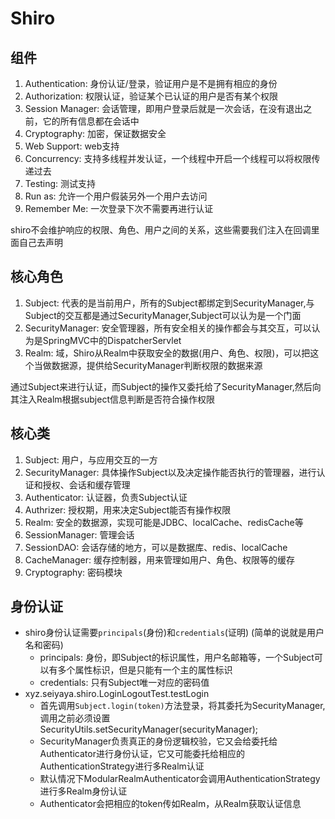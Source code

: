 # Shiro

## 组件
1. Authentication: 身份认证/登录，验证用户是不是拥有相应的身份
2. Authorization: 权限认证，验证某个已认证的用户是否有某个权限
3. Session Manager: 会话管理，即用户登录后就是一次会话，在没有退出之前，它的所有信息都在会话中
4. Cryptography: 加密，保证数据安全
5. Web Support: web支持
6. Concurrency: 支持多线程并发认证，一个线程中开启一个线程可以将权限传递过去
7. Testing: 测试支持
8. Run as: 允许一个用户假装另外一个用户去访问
9. Remember Me: 一次登录下次不需要再进行认证

shiro不会维护响应的权限、角色、用户之间的关系，这些需要我们注入在回调里面自己去声明


## 核心角色
1. Subject: 代表的是当前用户，所有的Subject都绑定到SecurityManager,与Subject的交互都是通过SecurityManager,Subject可以认为是一个门面
2. SecurityManager: 安全管理器，所有安全相关的操作都会与其交互，可以认为是SpringMVC中的DispatcherServlet
3. Realm: 域，Shiro从Realm中获取安全的数据(用户、角色、权限)，可以把这个当做数据源，提供给SecurityManager判断权限的数据来源

通过Subject来进行认证，而Subject的操作又委托给了SecurityManager,然后向其注入Realm根据subject信息判断是否符合操作权限

## 核心类
1. Subject: 用户，与应用交互的一方
2. SecurityManager: 具体操作Subject以及决定操作能否执行的管理器，进行认证和授权、会话和缓存管理
3. Authenticator: 认证器，负责Subject认证
4. Authrizer: 授权期，用来决定Subject能否有操作权限
5. Realm: 安全的数据源，实现可能是JDBC、localCache、redisCache等
6. SessionManager: 管理会话
7. SessionDAO: 会话存储的地方，可以是数据库、redis、localCache
8. CacheManager: 缓存控制器，用来管理如用户、角色、权限等的缓存
9. Cryptography: 密码模块

## 身份认证
+ shiro身份认证需要`principals`(身份)和`credentials`(证明)   (简单的说就是用户名和密码)
    - principals: 身份，即Subject的标识属性，用户名邮箱等，一个Subject可以有多个属性标识，但是只能有一个主的属性标识
    - credentials: 只有Subject唯一对应的密码值
+ xyz.seiyaya.shiro.LoginLogoutTest.testLogin
    - 首先调用`Subject.login(token)`方法登录，将其委托为SecurityManager,调用之前必须设置SecurityUtils.setSecurityManager(securityManager);
    - SecurityManager负责真正的身份逻辑校验，它又会给委托给Authenticator进行身份认证，它又可能委托给相应的AuthenticationStrategy进行多Realm认证
    - 默认情况下ModularRealmAuthenticator会调用AuthenticationStrategy进行多Realm身份认证
    - Authenticator会把相应的token传如Realm，从Realm获取认证信息

